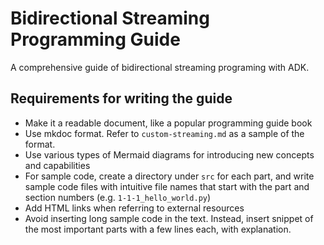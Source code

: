 # Bidirectional Streaming Programming Guide

A comprehensive guide of bidirectional streaming programing with ADK.

## Requirements for writing the guide

- Make it a readable document, like a popular programming guide book
- Use mkdoc format. Refer to `custom-streaming.md` as a sample of the format.
- Use various types of Mermaid diagrams for introducing new concepts and capabilities
- For sample code, create a directory under `src` for each part, and write sample code files with intuitive file names that start with the part and section numbers (e.g. `1-1-1_hello_world.py`)
- Add HTML links when referring to external resources
- Avoid inserting long sample code in the text. Instead, insert snippet of the most important parts with a few lines each, with explanation.

